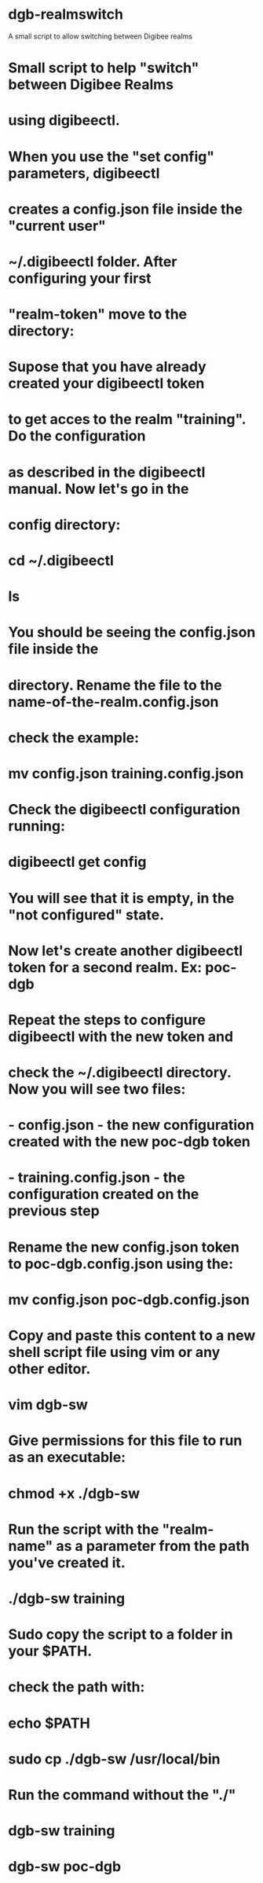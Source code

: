 # dgb-realmswitch
A small script to allow switching between Digibee realms


# 
# Small script to help "switch" between Digibee Realms
# using digibeectl.
# 
# When you use the "set config" parameters, digibeectl 
# creates a config.json file inside the "current user" 
# ~/.digibeectl folder. After configuring your first
# "realm-token" move to the directory:
# 
# Supose that you have already created your digibeectl token
# to get acces to the realm "training". Do the configuration
# as described in the digibeectl manual. Now let's go in the 
# config directory:
#
# cd ~/.digibeectl
# ls
#
# You should be seeing the config.json file inside the
# directory. Rename the file to the name-of-the-realm.config.json
# check the example:
#
# mv config.json training.config.json
# 
# Check the digibeectl configuration running:
#
# digibeectl get config
#  
# You will see that it is empty, in the "not configured" state.
# Now let's create another digibeectl token for a second realm. Ex: poc-dgb
# Repeat the steps to configure digibeectl with the new token and
# check the ~/.digibeectl directory. Now you will see two files:
#
# - config.json - the new configuration created with the new poc-dgb token 
# - training.config.json - the configuration created on the previous step
#
# Rename the new config.json token to poc-dgb.config.json using the:
# 
# mv config.json poc-dgb.config.json
# 
# Copy and paste this content to a new shell script file using vim or any other editor.
# 
# vim dgb-sw
#
# Give permissions for this file to run as an executable:
# 
# chmod +x ./dgb-sw
# 
# Run the script with the "realm-name" as a parameter from the path you've created it.
#
# ./dgb-sw training
#
# Sudo copy the script to a folder in your $PATH.
# check the path with:
#
# echo $PATH
#
# sudo cp ./dgb-sw /usr/local/bin
#
# Run the command without the "./"
#
# dgb-sw training
# dgb-sw poc-dgb